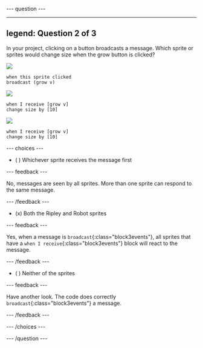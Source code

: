
--- question ---

---
legend: Question 2 of 3
---

In your project, clicking on a button broadcasts a message. Which sprite or sprites would change size when the grow button is clicked?

![](images/grow-icon.png)

```blocks3
when this sprite clicked
broadcast (grow v)
``` 

![](images/Ripley-icon.png)

```blocks3
when I receive [grow v]
change size by [10]
``` 

![](images/Robot-icon.png)

```blocks3
when I receive [grow v]
change size by [10]
``` 

--- choices ---

- ( ) Whichever sprite receives the message first

 --- feedback ---

 No, messages are seen by all sprites. More than one sprite can respond to the same message.

 --- /feedback ---

- (x) Both the Ripley and Robot sprites

 --- feedback ---

 Yes, when a message is `broadcast`{:class="block3events"}, all sprites that have a `when I receive`{:class="block3events"} block will react to the message.

 --- /feedback ---

- ( ) Neither of the sprites

 --- feedback ---

 Have another look. The code does correctly `broadcast`{:class="block3events"} a message.

 --- /feedback ---

--- /choices ---

--- /question ---
